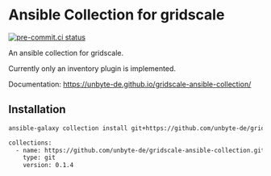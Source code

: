 # Ansible Collection for gridscale

[![pre-commit.ci status](https://results.pre-commit.ci/badge/github/unbyte-de/gridscale-ansible-collection/main.svg)](https://results.pre-commit.ci/latest/github/unbyte-de/gridscale-ansible-collection/main)

An ansible collection for gridscale.

Currently only an inventory plugin is implemented.

Documentation: https://unbyte-de.github.io/gridscale-ansible-collection/

## Installation

```sh
ansible-galaxy collection install git+https://github.com/unbyte-de/gridscale-ansible-collection.git,0.1.4
```

```sh
collections:
  - name: https://github.com/unbyte-de/gridscale-ansible-collection.git
    type: git
    version: 0.1.4
```
